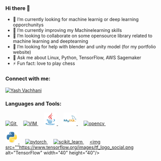 ### Hi there 👋

<!--
**yashvachhani/yashvachhani** is a ✨ _special_ ✨ repository because its `README.md` (this file) appears on your GitHub profile.

Here are some ideas to get you started:
-->
- 🔭 I’m currently looking for machine learnig or deep learning opporchunitys
- 🌱 I’m currently improving my Machinelearning skills
- 👯 I’m looking to collaborate on some opensource library related to machine learning and deeptearning
- 🤔 I’m looking for help with blender and unity model (for my portfolio website)
- 💬 Ask me about Linux, Python, TensorFlow, AWS Sagemaker
- ⚡ Fun fact: love to play chess


<h3 align="left">Connect with me:</h3>
<p align="left">
<a href="https://www.linkedin.com/in/yashvachhani/" target="blank"><img align="center" src="https://static-exp1.licdn.com/sc/h/8a1a8xqjolkyjbf9n3i40oimj" alt="Yash Vachhani" height="30" width="40" /></a>
</p>

<h3 align="left">Languages and Tools:</h3>
<p>
   <a href="https://github.com/yashvachhani" target="_blank"> <img src="https://github.githubassets.com/pinned-octocat.svg" alt="Git" width="40" height="40"/> </a> 
   &emsp;
   <a href="https://www.vim.org/" target="_blank"> <img src="https://en.wikipedia.org/wiki/Vim_(text_editor)#/media/File:Vimlogo.svg" alt="VIM" width="40" height="40"/> </a> 
   &emsp;
   <a href="https://www.java.com" target="_blank"> <img src="https://raw.githubusercontent.com/devicons/devicon/master/icons/java/java-original.svg" alt="java" width="40" height="40"/> </a> 
   &emsp;
   <a href="https://www.mysql.com/" target="_blank"> <img src="https://raw.githubusercontent.com/devicons/devicon/master/icons/mysql/mysql-original-wordmark.svg" alt="mysql" width="40" height="40"/> </a>    &emsp;
   <a href="https://opencv.org/" target="_blank"> <img src="https://www.vectorlogo.zone/logos/opencv/opencv-icon.svg" alt="opencv" width="40" height="40"/> </a> 
   &emsp;

   <a href="https://www.python.org" target="_blank"> <img src="https://raw.githubusercontent.com/devicons/devicon/master/icons/python/python-original.svg" alt="python" width="40" height="40"/> </a> 
   &emsp;
   <a href="https://pytorch.org/" target="_blank"> <img src="https://www.vectorlogo.zone/logos/pytorch/pytorch-icon.svg" alt="pytorch" width="40" height="40"/> </a> 
   &emsp;
   <a href="https://scikit-learn.org/" target="_blank"> <img src="https://upload.wikimedia.org/wikipedia/commons/0/05/Scikit_learn_logo_small.svg" alt="scikit_learn" width="40" height="40"/> </a> 
   &emsp;
   <a href="https://www.tensorflow.org" target="_blank"> <img src=""https://www.tensorflow.org/images/tf_logo_social.png alt="TensorFlow" width="40" height="40"/> </a> </p>
